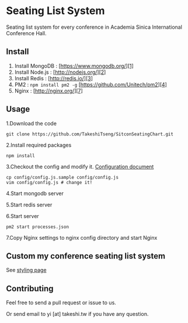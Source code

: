 Seating List System
=====================
 Seating list system for every conference in Academia Sinica International Conference Hall.


Install
----------
 1. Install MongoDB : [https://www.mongodb.org/][1]
 2. Install Node.js : [http://nodejs.org/][2]
 3. Install Redis : [http://redis.io/][3]
 4. PM2 : `npm install pm2 -g` [https://github.com/Unitech/pm2][4]
 5. Nginx : [http://nginx.org/][7]

Usage
----------
1.Download the code

	git clone https://github.com/TakeshiTseng/SitconSeatingChart.git

2.Install required packages

	npm install

3.Checkout the config and modify it. [Configuration document][5]

	cp config/config.js.sample config/config.js
	vim config/config.js # change it!

4.Start mongodb server

5.Start redis server

6.Start server

	pm2 start processes.json

7.Copy Nginx settings to nginx config directory and start Nginx

Custom my conference seating list system
----------------------------------------
See [styling page][6]

Contributing
------------

Feel free to send a pull request or issue to us.

Or send email to yi [at] takeshi.tw if you have any question.

  [1]: https://www.mongodb.org/
  [2]: http://nodejs.org/
  [3]: http://redis.io/
  [4]: https://github.com/Unitech/pm2
  [5]: https://github.com/TakeshiTseng/SitconSeatingChart/wiki/Configuration
  [6]: https://github.com/TakeshiTseng/SitconSeatingChart/wiki/Styling
  [7]: http://nginx.org/
